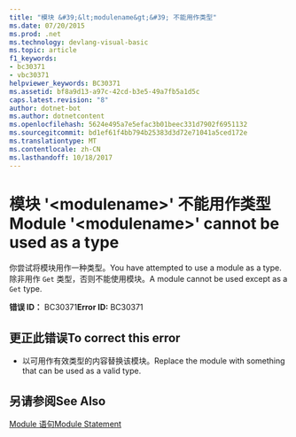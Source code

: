 ```yaml
---
title: "模块 &#39;&lt;modulename&gt;&#39; 不能用作类型"
ms.date: 07/20/2015
ms.prod: .net
ms.technology: devlang-visual-basic
ms.topic: article
f1_keywords:
- bc30371
- vbc30371
helpviewer_keywords: BC30371
ms.assetid: bf8a9d13-a97c-42cd-b3e5-49a7fb5a1d5c
caps.latest.revision: "8"
author: dotnet-bot
ms.author: dotnetcontent
ms.openlocfilehash: 5624e495a7e5efac3b01beec331d7902f6951132
ms.sourcegitcommit: bd1ef61f4bb794b25383d3d72e71041a5ced172e
ms.translationtype: MT
ms.contentlocale: zh-CN
ms.lasthandoff: 10/18/2017
---
```

# <a name="module-39ltmodulenamegt39-cannot-be-used-as-a-type"></a><span data-ttu-id="98c42-102">模块 &#39;&lt;modulename&gt;&#39; 不能用作类型</span><span class="sxs-lookup"><span data-stu-id="98c42-102">Module &#39;&lt;modulename&gt;&#39; cannot be used as a type</span></span>
<span data-ttu-id="98c42-103">你尝试将模块用作一种类型。</span><span class="sxs-lookup"><span data-stu-id="98c42-103">You have attempted to use a module as a type.</span></span> <span data-ttu-id="98c42-104">除非用作 `Get` 类型，否则不能使用模块。</span><span class="sxs-lookup"><span data-stu-id="98c42-104">A module cannot be used except as a `Get` type.</span></span>  
  
 <span data-ttu-id="98c42-105">**错误 ID：** BC30371</span><span class="sxs-lookup"><span data-stu-id="98c42-105">**Error ID:** BC30371</span></span>  
  
## <a name="to-correct-this-error"></a><span data-ttu-id="98c42-106">更正此错误</span><span class="sxs-lookup"><span data-stu-id="98c42-106">To correct this error</span></span>  
  
-   <span data-ttu-id="98c42-107">以可用作有效类型的内容替换该模块。</span><span class="sxs-lookup"><span data-stu-id="98c42-107">Replace the module with something that can be used as a valid type.</span></span>  
  
## <a name="see-also"></a><span data-ttu-id="98c42-108">另请参阅</span><span class="sxs-lookup"><span data-stu-id="98c42-108">See Also</span></span>  
 [<span data-ttu-id="98c42-109">Module 语句</span><span class="sxs-lookup"><span data-stu-id="98c42-109">Module Statement</span></span>](../../visual-basic/language-reference/statements/module-statement.md)
